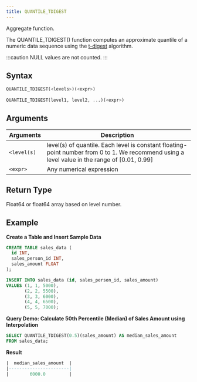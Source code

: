 ```yaml
---
title: QUANTILE_TDIGEST
---
```


Aggregate function.

The QUANTILE_TDIGEST() function computes an approximate quantile of a numeric data sequence using the [t-digest](https://github.com/tdunning/t-digest/blob/master/docs/t-digest-paper/histo.pdf) algorithm.

:::caution
NULL values are not counted.
:::

## Syntax

```sql
QUANTILE_TDIGEST(<levels>)(<expr>)
    
QUANTILE_TDIGEST(level1, level2, ...)(<expr>)
```

## Arguments

| Arguments   | Description                                                                                                                                     |
|-------------|-------------------------------------------------------------------------------------------------------------------------------------------------|
| `<level(s)` | level(s) of quantile. Each level is constant floating-point number from 0 to 1. We recommend using a level value in the range of [0.01, 0.99]   |
| `<expr>`    | Any numerical expression                                                                                                                        |

## Return Type

Float64 or float64 array based on level number.

## Example

**Create a Table and Insert Sample Data**
```sql
CREATE TABLE sales_data (
  id INT,
  sales_person_id INT,
  sales_amount FLOAT
);

INSERT INTO sales_data (id, sales_person_id, sales_amount)
VALUES (1, 1, 5000),
       (2, 2, 5500),
       (3, 3, 6000),
       (4, 4, 6500),
       (5, 5, 7000);
```

**Query Demo: Calculate 50th Percentile (Median) of Sales Amount using Interpolation**
```sql
SELECT QUANTILE_TDIGEST(0.5)(sales_amount) AS median_sales_amount
FROM sales_data;
```

**Result**
```sql
|  median_sales_amount  |
|-----------------------|
|        6000.0         |
```

